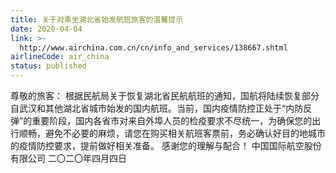 ```yaml
---
title: 关于对乘坐湖北省始发航班旅客的温馨提示
date: 2020-04-04
link: >-
  http://www.airchina.com.cn/cn/info_and_services/138667.shtml
airlineCode: air_china
status: published
---
```

尊敬的旅客：     根据民航局关于恢复湖北省民航航班的通知，国航将陆续恢复部分自武汉和其他湖北省城市始发的国内航班。当前，国内疫情防控正处于“内防反弹”的重要阶段，国内各省市对来自外埠人员的检疫要求不尽统一，为确保您的出行顺畅，避免不必要的麻烦，请您在购买相关航班客票前，务必确认好目的地城市的疫情防控要求，提前做好相关准备。     感谢您的理解与配合！                                                         中国国际航空股份有限公司                                                               二〇二〇年四月四日
